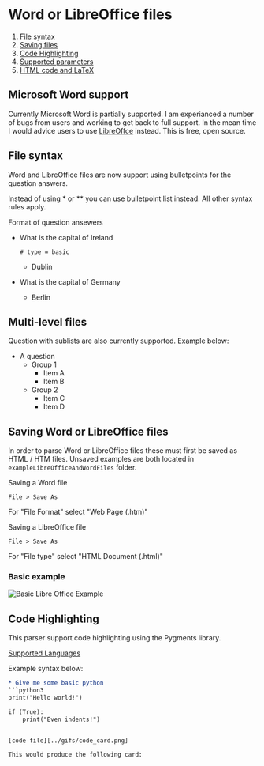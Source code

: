 
# Word or LibreOffice files

1. [File syntax](#File-syntax) 
2. [Saving files](#Saving-Word-or-LibreOffice-files) 
3. [Code Highlighting](#code-highlighting)
4. [Supported parameters](https://github.com/c-okelly/org_to_anki/blob/master/documentation/orgReadme.md#Supported-parameters)
5. [HTML code and LaTeX](https://github.com/c-okelly/org_to_anki/blob/master/documentation/orgReadme.md#html-code-and-latex)

## Microsoft Word support

Currently Microsoft Word is partially supported. I am experianced a number of bugs from users and working to get back to full support. In the mean time I would advice users to use [LibreOffce](https://www.libreoffice.org/) instead. This is free, open source.


## File syntax

Word and LibreOffice files are now support using bulletpoints for the question answers.

Instead of using * or ** you can use bulletpoint list instead. All other syntax rules apply.

Format of question ansewers

* What is the capital of Ireland

	`# type = basic`
	* Dublin
* What is the capital of Germany
	* Berlin
	
## Multi-level files

Question with sublists are also currently supported. Example below:

* A question
	* Group 1
		* Item A
		* Item B
	* Group 2
		* Item C
		* Item D


## Saving Word or LibreOffice files 

In order to parse Word or LibreOffice files these must first be saved as HTML / HTM files. Unsaved examples are both located in `exampleLibreOfficeAndWordFiles` folder.

Saving a Word file
```
File > Save As
```
For "File Format" select "Web Page (.htm)"

Saving a LibreOffice file
```
File > Save As
```
For "File type" select "HTML Document (.html)"

### Basic example

![Basic Libre Office Example](../gifs/Basic_LibreOffice_Example.gif)

## Code Highlighting

This parser support code highlighting using the Pygments library.

[Supported Languages](http://pygments.org/languages/)

Example syntax below:

```org
* Give me some basic python
```python3
print("Hello world!")

if (True):
    print("Even indents!")
```
```

[code file][../gifs/code_card.png]

This would produce the following card: